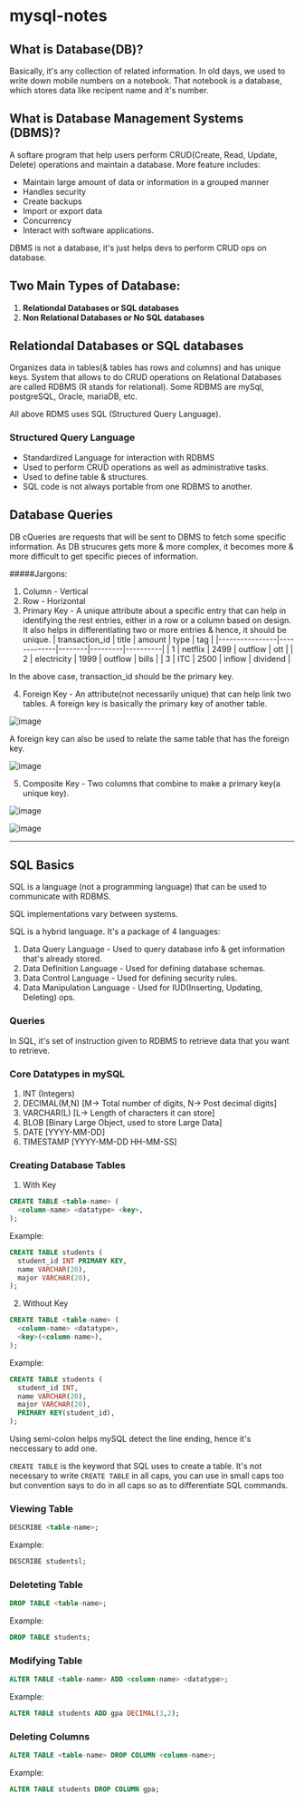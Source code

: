 # mysql-notes

## What is Database(DB)?
Basically, it's any collection of related information. In old days, we used to write down mobile numbers on a notebook. That notebook is a database, which stores data like recipent name and it's number. 

## What is Database Management Systems (DBMS)?
A softare program that help users perform CRUD(Create, Read, Update, Delete) operations and maintain a database. More feature includes:
- Maintain large amount of data or information in a grouped manner
- Handles security 
- Create backups
- Import or export data
- Concurrency 
- Interact with software applications.

DBMS is not a database, it's just helps devs to perform CRUD ops on database.

## Two Main Types of Database:

1. **Relationdal Databases or SQL databases**
2. **Non Relational Databases or No SQL databases** 


## Relationdal Databases or SQL databases 
Organizes data in tables(& tables has rows and columns) and has unique keys.
System that allows to do CRUD operations on Relational Databases are called RDBMS (R stands for relational).
Some RDBMS are mySql, postgreSQL, Oracle, mariaDB, etc.
  
All above RDMS uses SQL (Structured Query Language).  

### Structured Query Language
- Standardized Language for interaction with RDBMS
- Used to perform CRUD operations as well as administrative tasks.
- Used to define table & structures.
- SQL code is not always portable from one RDBMS to another.



## Database Queries
DB cQueries are requests that will be sent to DBMS to fetch some specific information. 
As DB strucures gets more & more complex, it becomes more & more difficult to get specific pieces of information.


#####Jargons:
1. Column - Vertical
2. Row - Horizontal
3. Primary Key - A unique attribute about a specific entry that can help in identifying the rest entries, either in a row or a column based on design. It also helps in differentiating two or more entries & hence, it should be unique.
| transaction_id | title       | amount | type    | tag      |
|----------------|-------------|--------|---------|----------|
| 1              | netflix     | 2499   | outflow | ott      |
| 2              | electricity | 1999   | outflow | bills    |
| 3              | ITC         | 2500   | inflow  | dividend |

In the above case, transaction_id should be the primary key.

4. Foreign Key - An attribute(not necessarily unique) that can help link two tables. A foreign key is basically the primary key of another table.

![image](https://user-images.githubusercontent.com/28825619/140561218-dcf6191f-b1ef-43e3-91c1-64ce412deb02.png)
  
A foreign key can also be used to relate the same table that has the foreign key.

![image](https://user-images.githubusercontent.com/28825619/140561976-8ae34a53-6621-488b-8470-4b8c1a027484.png)

5. Composite Key - Two columns that combine to make a primary key(a unique key).

![image](https://user-images.githubusercontent.com/28825619/140562495-b82ad3d4-75be-4414-9ea7-1ee9760213eb.png)

![image](https://user-images.githubusercontent.com/28825619/140562942-a4cb3175-b5f9-478b-9f31-d19cf3ee33bb.png)

---

## SQL Basics

SQL is a language (not a programming language) that can be used to communicate with RDBMS.

SQL implementations vary between systems.

SQL is a hybrid language. It's a package of 4 languages:
1. Data Query Language - Used to query database info & get information that's already stored.
2. Data Definition Language - Used for defining database schemas.
3. Data Control Language - Used for defining security rules.
4. Data Manipulation Language - Used for IUD(Inserting, Updating, Deleting) ops.

### Queries
In SQL, it's set of instruction given to RDBMS to retrieve data that you want to retrieve. 

### Core Datatypes in mySQL
1. INT (Integers)
2. DECIMAL(M,N) [M-> Total number of digits, N-> Post decimal digits]
3. VARCHAR(L) [L-> Length of characters it can store]
4. BLOB [Binary Large Object, used to store Large Data]  
5. DATE [YYYY-MM-DD]
6. TIMESTAMP [YYYY-MM-DD HH-MM-SS]

### Creating Database Tables

1. With Key
```sql
CREATE TABLE <table-name> (
  <column-name> <datatype> <key>,
);
```
Example:

```sql
CREATE TABLE students (
  student_id INT PRIMARY KEY,
  name VARCHAR(20),
  major VARCHAR(20),
);
```

2. Without Key
```sql
CREATE TABLE <table-name> (
  <column-name> <datatype>,
  <key>(<column-name>),
);
```
Example:

```sql
CREATE TABLE students (
  student_id INT,
  name VARCHAR(20),
  major VARCHAR(20),
  PRIMARY KEY(student_id),
);
```

Using semi-colon helps mySQL detect the line ending, hence it's neccessary to add one.

`CREATE TABLE` is the keyword that SQL uses to create a table.
It's not necessary to write `CREATE TABLE` in all caps, you can use in small caps too but convention says to do in all caps so as to differentiate SQL commands.

### Viewing Table

```sql
DESCRIBE <table-name>;
```

Example:

```sql
DESCRIBE studentsl;
```

### Deleteting Table

```sql
DROP TABLE <table-name>;
```

Example:

```sql
DROP TABLE students;
```

### Modifying Table

```sql
ALTER TABLE <table-name> ADD <column-name> <datatype>;
```

Example:

```sql
ALTER TABLE students ADD gpa DECIMAL(3,2);
```

### Deleting Columns

```sql
ALTER TABLE <table-name> DROP COLUMN <column-name>;
```

Example:

```sql
ALTER TABLE students DROP COLUMN gpa;
```
